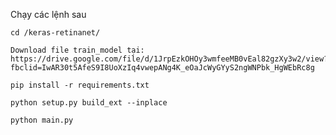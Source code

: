Chạy các lệnh sau
```
cd /keras-retinanet/
```
```
Download file train_model tại: https://drive.google.com/file/d/1JrpEzkOHOy3wmfeeMB0vEal82gzXy3w2/view?fbclid=IwAR30t5AfeS9I8UoXzIq4vwepANg4K_eOaJcWyGYyS2ngWNPbk_HgWEbRc8g
```
```
pip install -r requirements.txt
```
```
python setup.py build_ext --inplace
```
```
python main.py
```